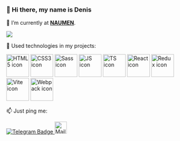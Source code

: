 ### 👋 Hi there, my name is Denis

🔭 I’m currently at <a href="https://www.naumen.ru/" color="orange"><b>NAUMEN</b></a>.

<a href="https://www.codewars.com/users/ErkhanDV">
  <img src="https://github.r2v.ch/codewars?user=ErkhanDV&stroke=%23BB432C" />
</a>

🔨 Used technologies in my projects:
<div display="flex" align-items="center" justify-content="center">
  <img src="https://user-images.githubusercontent.com/60598547/119217439-c0286e00-bac9-11eb-9c92-93f36757f533.png" alt="HTML5 icon" display="block" height="60"/>
  <img src="https://user-images.githubusercontent.com/60598547/119216744-062f0300-bac5-11eb-8e94-2741e9d464a7.png" alt="CSS3 icon" display="block" height="60"/>
  <img src="https://user-images.githubusercontent.com/60598547/119216758-1810a600-bac5-11eb-8783-447fa1f31176.png" alt="Sass icon" display="block" height="60"/>
  <img src="https://user-images.githubusercontent.com/60598547/119216766-2363d180-bac5-11eb-8b9d-3b3e4a573271.png" alt="JS icon" display="block" height="60" border-radius="5"/>
  <img src="https://camo.githubusercontent.com/9255dba4a9ad5a906afd63a77b2d3498cbd7fa527008a417968683f5e8e545b2/68747470733a2f2f75706c6f61642e77696b696d656469612e6f72672f77696b6970656469612f636f6d6d6f6e732f7468756d622f342f34632f547970657363726970745f6c6f676f5f323032302e7376672f3132303070782d547970657363726970745f6c6f676f5f323032302e7376672e706e67" alt="TS icon" display="block" height="60"/>
  <img src="https://user-images.githubusercontent.com/60598547/119216771-2d85d000-bac5-11eb-8316-9c42247c485f.png" alt="React icon" display="block" height="60"/>
  <img src="https://camo.githubusercontent.com/6f32b591e10fe09d8233b9bfe2f7cdf8c17367f3aa7af4f400794f996bd93998/68747470733a2f2f7777772e7665726769632e636f6d2f77707369746566696c65735f6465336678732f77702d636f6e74656e742f75706c6f6164732f323031372f30342f6c6f676f2e706e67" alt="Redux icon" display="block" height="60"/>
  <img src="https://camo.githubusercontent.com/61e102d7c605ff91efedb9d7e47c1c4a07cef59d3e1da202fd74f4772122ca4e/68747470733a2f2f766974656a732e6465762f6c6f676f2e737667" alt="Vite icon" display="block" height="60"/>
  <img src="https://camo.githubusercontent.com/d094595f1dfc6a4400be56a5f7384d7e5de8333dfd5c1817ea14cbb5bbb015ad/68747470733a2f2f686162726173746f726167652e6f72672f776562742f6b2d2f746d2f32672f6b2d746d32677662625f6b7936676472642d747a71727a6a6b66342e706e67" alt="Webpack icon" display="block" height="60"/>
</div>

📫 Just ping me: 
<div id="badges">
  <a href="https://t.me/ErkhanDV">
    <img src="https://upload.wikimedia.org/wikipedia/commons/thumb/8/82/Telegram_logo.svg/32px-Telegram_logo.svg.png" alt="Telegram Badge"/>
  </a>
  <a href="mailto:erhan.denis@list.ru">
    <img src="https://companieslogo.com/img/orig/RL9A.F-1749ce42.png?t=1604430964" width="32" alt="Mail RU Badge"/>
  </a>
</div>
